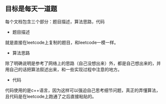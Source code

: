 ## 目标是每天一道题
每个文档包含三个部分：题目描述，算法思路，代码
* 题目描述

就是直接在leetcode上复制的题目，和leetcode一模一样。
* 算法思路

除了明确说明是参考了网络上的思路（自己没想出来）外，都是自己想出来的，并用自己的话把算法叙述出来，和一些实现过程中注意的地方。
* 代码

代码使用的是c++语言，因为这样可以强迫自己思考细节问题，真正的弄懂算法，且代码是在leetcode上跑通了之后直接粘贴的。
